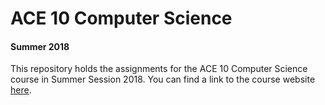# ACE 10 Computer Science
#### Summer 2018

This repository holds the assignments for the ACE 10 Computer Science course in Summer Session 2018.  You can find a link to the course website [here](https://nzufelt.github.io/ace10_summer2018/).

